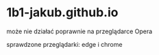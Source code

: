 # 1b1-jakub.github.io
może nie działać poprawnie na przeglądarce Opera

sprawdzone przeglądarki: edge i chrome
